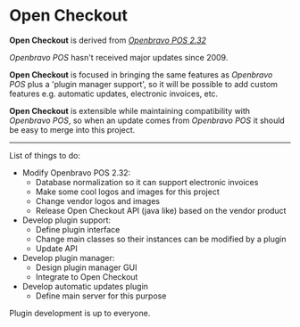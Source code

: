# Open Checkout #

**Open Checkout** is derived from _[Openbravo POS 2.32](http://sourceforge.net/projects/openbravopos/)_

_Openbravo POS_ hasn't received major updates since 2009.

**Open Checkout** is focused in bringing the same features as _Openbravo POS_ plus a 'plugin manager support', so it will be possible to add custom features e.g. automatic updates, electronic invoices, etc.

**Open Checkout** is extensible while maintaining compatibility with _Openbravo POS_, so when an update comes from _Openbravo POS_ it should be easy to merge into this project.


---


List of things to do:

- Modify Openbravo POS 2.32:
  * Database normalization so it can support electronic invoices
  * Make some cool logos and images for this project
  * Change vendor logos and images
  * Release Open Checkout API (java like) based on the vendor product
- Develop plugin support:
  * Define plugin interface
  * Change main classes so their instances can be modified by a plugin
  * Update API
- Develop plugin manager:
  * Design plugin manager GUI
  * Integrate to Open Checkout
- Develop automatic updates plugin
  * Define main server for this purpose

Plugin development is up to everyone.